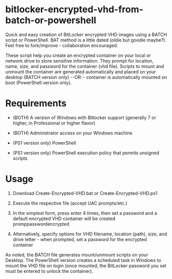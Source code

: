 # bitlocker-encrypted-vhd-from-batch-or-powershell
Quick and easy creation of BitLocker encrypted VHD images using a BATCH script or PowerShell. BAT method is a little dated (oldie but goodie maybe?). Feel free to fork/improve - collaboration encouraged.

These script help you create an encrypted container on your local or network drive to store sensitive information. They prompt for location, name, size, and password for the container (vhd file). Scripts to mount and unmount the container are generated automatically and placed on your desktop (BATCH version only) --OR-- container is automatically mounted on boot (PowerShell version only).

# Requirements
- (BOTH) A version of Windows with Bitlocker support (generally 7 or higher, in Professional or higher flavor)

- (BOTH) Administrator access on your Windows machine

- (PS1 version only) PowerShell

- (PS1 version only) PowerShell execution policy that permits unsigned scripts

# Usage
1. Download Create-Encrypted-VHD.bat or Create-Encrypted-VHD.ps1

2. Execute the respective file (accept UAC prompts/etc.)

3. In the simplest form, press enter 4 times, then set a password and a default encrypted VHD container will be created
promppasswordencrypted
4. Alternatively, specify options for VHD filename, location (path), size, and drive letter - when prompted, set a password for the encrypted container


As noted, the BATCH file generates mount/unmount scripts on your Desktop. The PowerShell version creates a scheduled task in Windows to mount the VHD file on login (once mounted, the BitLocker password you set must be entered to unlock the container).
